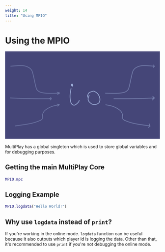 ```yaml
---
weight: 14
title: "Using MPIO"
---
```


# Using the MPIO

![Banner](assets/banner.png)

MultiPlay has a global singleton which is used to store global variables and for debugging purposes. 

## Getting the main MultiPlay Core

```gd
MPIO.mpc
```


## Logging Example

```gd
MPIO.logdata("Hello World!")
```

## Why use `logdata` instead of `print`?

If you're working in the online mode. `logdata` function can be useful because it also outputs which player id is logging the data. Other than that, it's recommended to use `print` if you're not debugging the online mode.